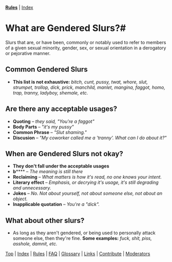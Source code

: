 [**Rules**](https://github.com/MissTeapot/LGBT-Wikis/blob/main/github_wiki/asktransgender/rules) | [Index](w/asktransgender/index.md)

# What are Gendered Slurs?#

Slurs that are, or have been, commonly or notably used to refer to members of a given sexual minority, gender, sex, or sexual orientation in a derogatory or pejorative manner.

## Common Gendered Slurs 
 * **This list is not exhaustive:** *bitch, cunt, pussy, twat, whore, slut, strumpet, trollop, dick, prick, manchild, manlet, mangina, faggot, homo, trap, tranny, ladyboy, shemale, etc.* 

## Are there any acceptable usages?

* **Quoting** – *they said, "You're a faggot"*
* **Body Parts** – *"it's my pussy"*
* **Common Phrase** – *"Slut shaming."*
* **Discusion** – *"My coworker called me a 'tranny'. What can I do about it?"*

## When are Gendered Slurs not okay?
* **They don't fall under the acceptable usages**
* **b****** – *The meaning is still there*
* **Reclaiming** – *What matters is how it's read, no one knows your intent.*
* **Literary effect** – *Emphasis, or decrying it's usage, it's still degrading and unnecessary.*   
* **Jokes** – *No. Not about yourself, not about someone else, not about an object.*
* **Inapplicable quotation** – *You're a "dick".*

## What about other slurs?

* As long as they aren't gendered, or being used to personally attack someone else, then they're fine.  **Some examples:** *fuck, shit, piss, asshole, damnit, etc.*

[Top](https://github.com/MissTeapot/LGBT-Wikis/blob/main/github_wiki/asktransgender/genderedslurs) | [Index](w/asktransgender/index) | [Rules](w/asktransgender/rules) | [FAQ](w/asktransgender/faq) | [Glossary](w/asktransgender/glossary) | [Links](w/asktransgender/linked) | [Contribute](w/asktransgender/contribute) | [Moderators](http://www.reddit.com/message/compose?to=%2Fr%2Fasktransgender.md)
